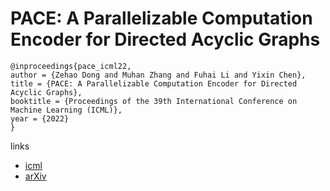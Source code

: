 # PACE: A Parallelizable Computation Encoder for Directed Acyclic Graphs

```
@inproceedings{pace_icml22,
author = {Zehao Dong and Muhan Zhang and Fuhai Li and Yixin Chen},
title = {PACE: A Parallelizable Computation Encoder for Directed Acyclic Graphs},
booktitle = {Proceedings of the 39th International Conference on Machine Learning (ICML)},
year = {2022}
}
```

links
- [icml](https://icml.cc/Conferences/2022/Schedule?showEvent=17970)
- [arXiv](https://arxiv.org/abs/2203.10304)
